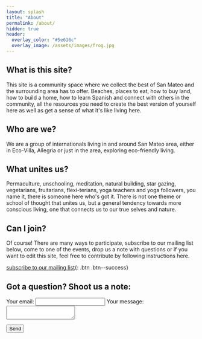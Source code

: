 ```yaml
---
layout: splash
title: "About"
permalink: /about/
hidden: true
header:
  overlay_color: "#5e616c"
  overlay_image: /assets/images/frog.jpg
---
```


## What is this site?

This site is a community space where we collect the best of San Mateo and the surrounding area has to offer. Beaches, places to eat, how to buy land, how to build a home, how to learn Spanish and connect with others in the community, all the resources you need to create the best version of yourself here as well as get a sense of what it's like living here.

## Who are we?

We are a group of internationals living in and around San Mateo area, either in Eco-Villa, Allegria or just in the area, exploring eco-friendly living.

## What unites us?

Permaculture, unschooling, meditation, natural building, star gazing, vegetarians, fruitarians, flexi-terians, yoga teachers and yoga followers, you name it, there is someone here who's got it. There is not one theme or school of thought that unites us, but a general tendency towards more conscious living, one that connects us to our true selves and nature.

## Can I join?

Of course! There are many ways to participate, subscribe to our mailing list below, come to one of the events, drop us a note with questions or if you want to edit this site, feel free to contribute by following instructions here.

[subscribe to our mailing list](https://antongorshkov.m-pages.com/mvCUkf/sanmateo-mailing){: .btn .btn--success}

## Got a question? Shoot us a note:

<form
  action="https://formspree.io/f/xwkarkao"
  method="POST"
>
  <label>
    Your email:
    <input type="email" name="_replyto">
  </label>
  <label>
    Your message:
    <textarea name="message"></textarea>
  </label>

  <!-- your other form fields go here -->

<button type="submit">Send</button>

</form>
